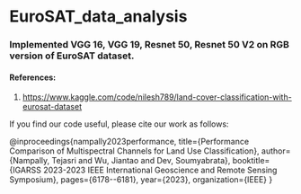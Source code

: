 # EuroSAT_data_analysis

### Implemented VGG 16, VGG 19, Resnet 50, Resnet 50 V2 on RGB version of EuroSAT dataset.


#### References:
1. https://www.kaggle.com/code/nilesh789/land-cover-classification-with-eurosat-dataset


If you find our code useful, please cite our work as follows:

@inproceedings{nampally2023performance,
  title={Performance Comparison of Multispectral Channels for Land Use Classification},
  author={Nampally, Tejasri and Wu, Jiantao and Dev, Soumyabrata},
  booktitle={IGARSS 2023-2023 IEEE International Geoscience and Remote Sensing Symposium},
  pages={6178--6181},
  year={2023},
  organization={IEEE}
}

